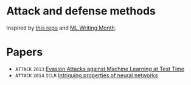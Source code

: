 # Attack and defense methods
Inspired by [this repo](https://github.com/aleju/papers) and [ML Writing Month](https://docs.google.com/document/d/15o6m0I8g6O607mk5YPTh33Lu_aQYo7SpHhNSbLPQpWQ/mobilebasic?from=groupmessage#?utm_source=wechat_session&utm_medium=social&utm_oi=624560843380101120).  

# Papers
- `ATTACK` `2013` [Evasion Attacks against Machine Learning at Test Time](./2013/Evasion_attacks_against_machine_learning_at_test_time.md)
- `ATTACK` `2014` `ICLR` [Intriguing properties of neural networks](./2014/Intriguing_properties_of_neural_networks.md)